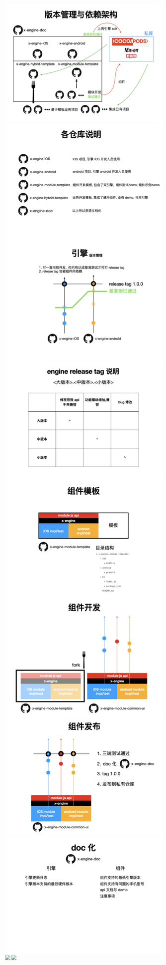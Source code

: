 ![](./ppt/应用架构-引擎与组件版本管理.002.jpeg)
![](./ppt/应用架构-引擎与组件版本管理.003.jpeg)
![](./ppt/应用架构-引擎与组件版本管理.004.jpeg)
![](./ppt/应用架构-引擎与组件版本管理.005.jpeg)
![](./ppt/应用架构-引擎与组件版本管理.006.jpeg)
![](./ppt/应用架构-引擎与组件版本管理.007.jpeg)
![](./ppt/应用架构-引擎与组件版本管理.008.jpeg)
![](./ppt/应用架构-引擎与组件版本管理.009.jpeg)
![](./ppt/应用架构-引擎与组件版本管理.0010.jpeg)
![](./ppt/应用架构-引擎与组件版本管理.0011.jpeg)
